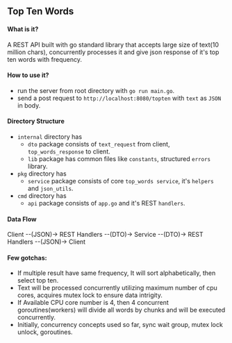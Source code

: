 ## Top Ten Words

#### What is it?

A REST API built with go standard library that accepts large size of text(10 million chars), concurrently processes it and give json response of it's top ten words with frequency.

#### How to use it?

* run the server from root directory with `go run main.go`.
* send a post request to `http://localhost:8080/topten` with `text` as `JSON` in body.


#### Directory Structure

* `internal` directory has
  * `dto` package consists of `text_request` from client, `top_words_response` to client.
  * `lib` package has common files like `constants`, structured `errors` library.
* `pkg` directory has 
  * `service` package consists of core `top_words service`, it's `helpers` and `json_utils`.
* `cmd` directory has 
  * `api` package consists of `app.go` and it's REST `handlers`.

#### Data Flow

Client --(JSON)-> REST Handlers --(DTO)-> Service --(DTO)-> REST Handlers --(JSON)-> Client

#### Few gotchas:

* If multiple result have same frequency, It will sort alphabetically, then select top ten.
* Text will be processed concurrently utilizing maximum number of cpu cores, acquires mutex lock to ensure data intrigity.
* If Available CPU core number is 4, then 4 concurrent goroutines(workers) will divide all words by chunks and will be executed concurrently.
* Initially, concurrency concepts used so far, sync wait group, mutex lock unlock, goroutines.
